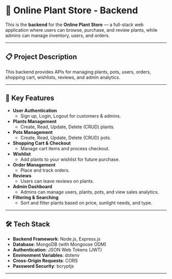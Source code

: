 # 🌱 Online Plant Store - Backend

This is the **backend** for the **Online Plant Store** — a full-stack web application where users can browse, purchase, and review plants, while admins can manage inventory, users, and orders.

---

## 📋 Project Description

This backend provides APIs for managing plants, pots, users, orders, shopping cart, wishlists, reviews, and admin analytics.

---

## 🚀 Key Features

- **User Authentication**
  - Sign up, Login, Logout for customers & admins.
- **Plants Management**
  - Create, Read, Update, Delete (CRUD) plants.
- **Pots Management**
  - Create, Read, Update, Delete (CRUD) pots.
- **Shopping Cart & Checkout**
  - Manage cart items and process checkout.
- **Wishlist**
  - Add plants to your wishlist for future purchase.
- **Order Management**
  - Place and track orders.
- **Reviews**
  - Users can leave reviews on plants.
- **Admin Dashboard**
  - Admins can manage users, plants, pots, and view sales analytics.
- **Filtering & Searching**
  - Sort and filter plants based on price, sunlight needs, and type.

---

## 🛠️ Tech Stack

- **Backend Framework**: Node.js, Express.js
- **Database**: MongoDB (with Mongoose ODM)
- **Authentication**: JSON Web Tokens (JWT)
- **Environment Variables**: dotenv
- **Cross-Origin Requests**: CORS
- **Password Security**: bcryptjs

---
